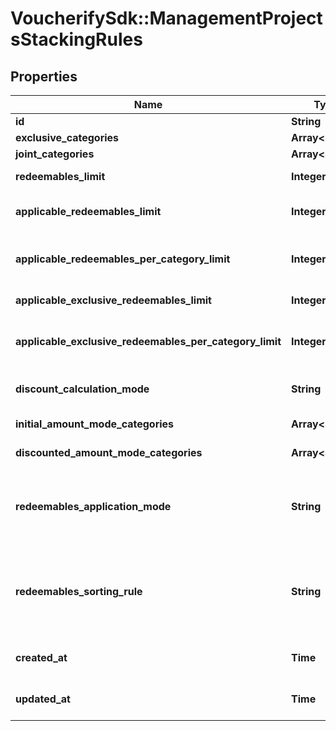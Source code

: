 # VoucherifySdk::ManagementProjectsStackingRules

## Properties

| Name | Type | Description | Notes |
| ---- | ---- | ----------- | ----- |
| **id** | **String** | The unique identifier of the stacking rules. | [optional] |
| **exclusive_categories** | **Array&lt;String&gt;** | Lists the IDs of the categories that are exclusive. | [optional] |
| **joint_categories** | **Array&lt;String&gt;** | Lists the IDs of the categories that are joint. | [optional] |
| **redeemables_limit** | **Integer** | Defines how many redeemables can be sent to Voucherify for validation at the same time. | [optional] |
| **applicable_redeemables_limit** | **Integer** | Defines how many redeemables can be applied at the same time. The number must be less than or equal to &#x60;\&quot;redeemables_limit\&quot;&#x60;. | [optional] |
| **applicable_redeemables_per_category_limit** | **Integer** | Defines how many redeemables with the same category can be applied at the same time. The number must be less than or equal to &#x60;\&quot;applicable_redeemables_limit\&quot;&#x60;. | [optional] |
| **applicable_exclusive_redeemables_limit** | **Integer** | Defines how many redeemables with an assigned exclusive category can be applied at the same time. | [optional] |
| **applicable_exclusive_redeemables_per_category_limit** | **Integer** | Defines how many exclusive redeemables with the same category can be applied at the same time. The number must be less than or equal to &#x60;\&quot;applicable_exclusive_redeemables_limit\&quot;&#x60;. | [optional] |
| **discount_calculation_mode** | **String** | Defines if the discounts are applied by taking into account the initial order amount or the discounted order amount. | [optional] |
| **initial_amount_mode_categories** | **Array&lt;String&gt;** | Lists the IDs of the categories that apply a discount based on the initial amount. | [optional] |
| **discounted_amount_mode_categories** | **Array&lt;String&gt;** | Lists the IDs of the categories that apply a discount based on the discounted amount. | [optional] |
| **redeemables_application_mode** | **String** | Defines the application mode for redeemables. &#x60;\&quot;ALL\&quot;&#x60; means that all redeemables must be validated for the redemption to be successful. &#x60;\&quot;PARTIAL\&quot;&#x60; means that only those redeemables that can be validated will be redeemed. The redeemables that fail validaton will be skipped. | [optional] |
| **redeemables_sorting_rule** | **String** | Defines the sorting rule for redeemables. &#x60;\&quot;CATEGORY_HIERARCHY\&quot;&#x60; means that redeemables are applied with the order established by the hierarchy of the categories. &#x60;\&quot;REQUESTED_ORDER\&quot;&#x60; means that redeemables are applied with the order established in the request. | [optional] |
| **created_at** | **Time** | Timestamp representing the date and time when the stacking rules were created. The value for this parameter is shown in the ISO 8601 format. | [optional] |
| **updated_at** | **Time** | Timestamp representing the date and time when the stacking rules were updated. The value for this parameter is shown in the ISO 8601 format. | [optional] |

